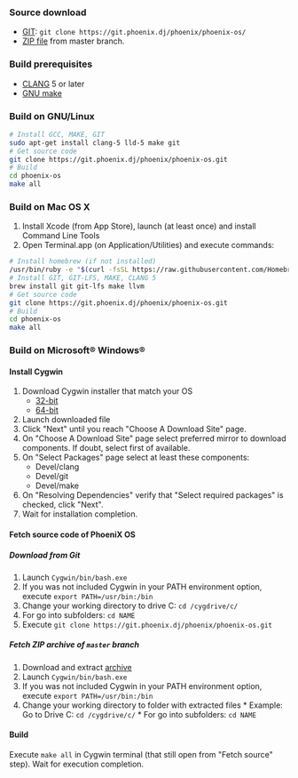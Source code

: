 ### Source download
* [GIT](https://en.wikipedia.org/wiki/Git_(software)): `git clone https://git.phoenix.dj/phoenix/phoenix-os/`
* [ZIP file](https://git.phoenix.dj/phoenix/phoenix-os/repository/archive.zip) from master branch.

### Build prerequisites
* [CLANG](https://clang.llvm.org/) 5 or later
* [GNU make](http://www.gnu.org/software/make/)

### Build on GNU/Linux
```bash
# Install GCC, MAKE, GIT
sudo apt-get install clang-5 lld-5 make git
# Get source code
git clone https://git.phoenix.dj/phoenix/phoenix-os.git
# Build
cd phoenix-os
make all
```
### Build on Mac OS X

1. Install Xcode (from App Store), launch (at least once) and install Command Line Tools
2. Open Terminal.app (on Application/Utilities) and execute commands:

```bash
# Install homebrew (if not installed)
/usr/bin/ruby -e "$(curl -fsSL https://raw.githubusercontent.com/Homebrew/install/master/install)"
# Install GIT, GIT-LFS, MAKE, CLANG 5
brew install git git-lfs make llvm
# Get source code
git clone https://git.phoenix.dj/phoenix/phoenix-os.git
# Build
cd phoenix-os
make all
```

### Build on Microsoft® Windows®
#### Install Cygwin

1. Download Cygwin installer that match your OS
    * [32-bit](http://cygwin.com/setup-x86.exe)
    * [64-bit](http://cygwin.com/setup-x86_64.exe)
2. Launch downloaded file
3. Click "Next" until you reach "Choose A Download Site" page.
4. On "Choose A Download Site" page select preferred mirror to download components. If doubt, select first of available.
5. On "Select Packages" page select at least these components:
    * Devel/clang
    * Devel/git
    * Devel/make
6. On "Resolving Dependencies" verify that "Select required packages" is checked, click "Next".
7. Wait for installation completion.

#### Fetch source code of PhoeniX OS

##### Download from Git
1. Launch `Cygwin/bin/bash.exe`
2. If you was not included Cygwin in your PATH environment option, execute `export PATH=/usr/bin:/bin`
3. Change your working directory to drive C: `cd /cygdrive/c/`
4. For go into subfolders: `cd NAME`
5. Execute `git clone https://git.phoenix.dj/phoenix/phoenix-os.git`

##### Fetch ZIP archive of `master` branch
1. Download and extract [archive](https://git.phoenix.dj/phoenix/phoenix-os/repository/archive.zip)
2. Launch `Cygwin/bin/bash.exe`
3. If you was not included Cygwin in your PATH environment option, execute `export PATH=/usr/bin:/bin`
4. Change your working directory to folder with extracted files
		* Example: Go to Drive C: `cd /cygdrive/c/`
		* For go into subfolders: `cd NAME`

#### Build
Execute `make all` in Cygwin terminal (that still open from "Fetch source" step). Wait for execution completion.
